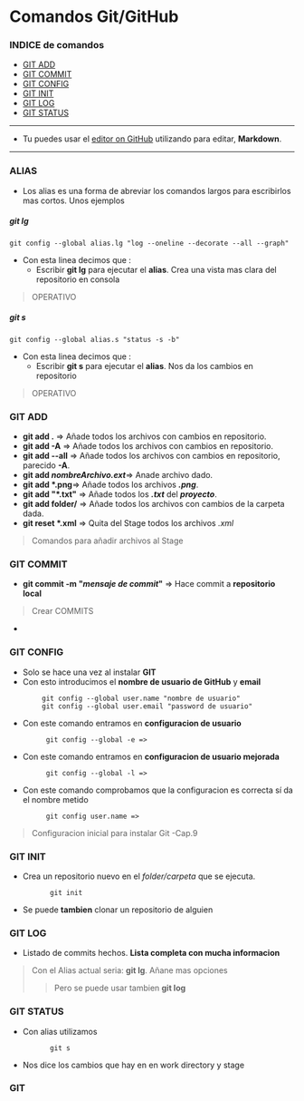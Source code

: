 # Comandos Git/GitHub

### INDICE de comandos 
- [GIT ADD](https://github.com/Lekanda/github2/blob/gh-pages/index.md#git-add)
- [GIT COMMIT](https://github.com/Lekanda/github2/blob/gh-pages/index.md#git-commit)
- [GIT CONFIG](https://github.com/Lekanda/github2/blob/gh-pages/index.md#git-config)
- [GIT INIT](https://github.com/Lekanda/github2/blob/gh-pages/index.md#git-init)
- [GIT LOG](https://github.com/Lekanda/github2/blob/gh-pages/index.md#git-log)
- [GIT STATUS](https://github.com/Lekanda/github2/blob/gh-pages/index.md#git-status)

---

- Tu puedes usar el [editor on GitHub](https://github.com/Lekanda/github2/edit/gh-pages/index.md) utilizando para editar, **Markdown**.

---

### ALIAS
- Los alias es una forma de abreviar los comandos largos para escribirlos mas cortos. Unos ejemplos
##### git lg
```
git config --global alias.lg "log --oneline --decorate --all --graph"
```
- Con esta linea decimos que :
    - Escribir **git lg** para ejecutar el **alias**. Crea una vista mas clara del repositorio en consola
> OPERATIVO

##### git s
```
git config --global alias.s "status -s -b"
```
- Con esta linea decimos que :
    - Escribir **git s** para ejecutar el **alias**. Nos da los cambios en repositorio
> OPERATIVO




### GIT ADD
- **git add .** => Añade todos los archivos con cambios en repositorio.
- **git add -A** => Añade todos los archivos con cambios en repositorio.
- **git add --all** => Añade todos los archivos con cambios en repositorio, parecido **-A**.
- **git add _nombreArchivo.ext_**=> Anade archivo dado.
- __git add *.png__=> Añade todos los archivos **_.png_**.
- __git add "*.txt"__ => Añade todos los **_.txt_** del **_proyecto_**.
- **git add folder/** => Añade todos los archivos con cambios de la carpeta dada.
- __git reset *.xml__ =>  Quita del Stage todos los archivos _.xml_
> Comandos para añadir archivos al Stage




### GIT COMMIT
 - **git commit -m "_mensaje de commit_"** => Hace commit a **repositorio local**
 > Crear COMMITS
 
- 


### GIT CONFIG
 - Solo se hace una vez al instalar **GIT**
 - Con esto introducimos el **nombre de usuario de GitHub** y **email**
 ```
         git config --global user.name "nombre de usuario"
         git config --global user.email "password de usuario"
 ```

 - Con este comando entramos en **configuracion de usuario** 
 ```
          git config --global -e => 
 ```
 
  - Con este comando entramos en **configuracion de usuario mejorada**
 ```
          git config --global -l => 
 ```
 
 - Con este comando comprobamos que la configuracion es correcta sí da el nombre metido
 ```
          git config user.name => 
 ```
> Configuracion inicial para instalar Git -Cap.9




### GIT INIT
- Crea un repositorio nuevo en el _folder/carpeta_ que se ejecuta.
```
          git init
```
 
- Se puede **tambien** clonar un repositorio de alguien
 



### GIT LOG
- Listado de commits hechos. **Lista completa con mucha informacion**
> Con el Alias actual seria: **git lg**. Añane mas opciones
>> Pero se puede usar tambien **git log**

### GIT STATUS
- Con alias utilizamos 
```
          git s
```
- Nos dice los cambios que hay en en work directory y stage



### GIT 
